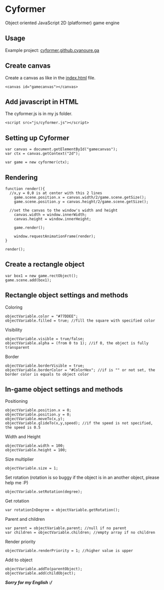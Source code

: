 # Cyformer
Object oriented JavaScript 2D (platformer) game engine
## Usage
Example project: [cyformer.github.cyanoure.ga](https://cyformer.github.cyanoure.ga)
## Create canvas
Create a canvas as like in the [index.html](https://github.com/Cyanoure/Cyformer/blob/master/index.html) file.
```
<canvas id="gamecanvas"></canvas>
```
## Add javascript in HTML
The cyformer.js is in my js folder.
```
<script src="js/cyformer.js"></script>
```
## Setting up Cyformer
```
var canvas = document.getElementById("gamecanvas");
var ctx = canvas.getContext("2d");

var game = new cyformer(ctx);
```
## Rendering
```
function render(){
  //x,y = 0,0 is at center with this 2 lines
	game.scene.position.x = canvas.width/2/game.scene.getSize();
	game.scene.position.y = canvas.height/2/game.scene.getSize();

  //set the canvas to the window's width and height
	canvas.width = window.innerWidth;
	canvas.height = window.innerHeight;

	game.render();

	window.requestAnimationFrame(render);
}

render();
```
## Create a rectangle object
```
var box1 = new game.rectObject();
game.scene.add(box1);
```

## Rectangle object settings and methods
Coloring
```
objectVariable.color = "#77DDEE";
objectVariable.filled = true; //fill the square with specified color
```
Visibility
```
objectVariable.visible = true/false;
objectVariable.alpha = (from 0 to 1); //if 0, the object is fully transparent
```
Border
```
objectVariable.borderVisible = true;
objectVariable.borderColor = "#ColorHex"; //if is "" or not set, the border color is equals to object color
```


## In-game object settings and methods
Positioning
```
objectVariable.position.x = 0;
objectVariable.position.y = 0;
objectVariable.moveTo(x,y);
objectVariable.glideTo(x,y,speed); //if the speed is not specified, the speed is 0.5
```
Width and Height
```
objectVariable.width = 100;
objectVariable.height = 100;
```
Size multiplier
```
objectVariable.size = 1;
```
Set rotation (rotation is so buggy if the object is in an another object, please help me :P)
```
objectVariable.setRotation(degree);
```
Get rotation
```
var rotationInDegree = objectVariable.getRotation();
```
Parent and children
```
var parent = objectVariable.parent; //null if no parent
var children = objectVariable.children; //empty array if no children
```
Render priority
```
objectVariable.renderPriority = 1; //higher value is upper
```
Add to object
```
objectVariable.addTo(parentObject);
objectVariable.add(childObject);
```
**_Sorry for my English :/_**
